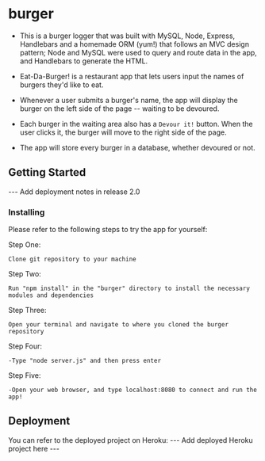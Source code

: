 # burger
* This is a burger logger that was built with MySQL, Node, Express, Handlebars and a homemade ORM (yum!) that follows an MVC design pattern; Node and MySQL were used to query and route data in the app, and Handlebars to generate the HTML.

* Eat-Da-Burger! is a restaurant app that lets users input the names of burgers they'd like to eat.

* Whenever a user submits a burger's name, the app will display the burger on the left side of the page -- waiting to be devoured.

* Each burger in the waiting area also has a `Devour it!` button. When the user clicks it, the burger will move to the right side of the page.

* The app will store every burger in a database, whether devoured or not.

## Getting Started

--- Add deployment notes in release 2.0

### Installing

Please refer to the following steps to try the app for yourself:

Step One:
```
Clone git repository to your machine
```

Step Two:
```
Run "npm install" in the "burger" directory to install the necessary modules and dependencies
```

Step Three:
```
Open your terminal and navigate to where you cloned the burger repository
```

Step Four:
```
-Type "node server.js" and then press enter
```

Step Five:
```
-Open your web browser, and type localhost:8080 to connect and run the app!
```

## Deployment

You can refer to the deployed project on Heroku:
--- Add deployed Heroku project here ---
